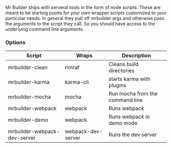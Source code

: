 Mr Builder ships with serveral tools in the form of node scripts.   These
are meant to be starting points for your own wrapper scripts customized to your
particular needs. In general they pull off mrbuilder args and otherwise pass
the arguments to the script they call.   So you should have access to the
underlying command line arguments.

### Options
| Script           | Wraps      | Description                        |
| ---------------- | -----------| -----------------------------------|
| mrbuilder-clean  | rimraf     | Cleans build directories           |
| mrbuilder-karma  | karma-cli  | starts karma with plugins          |
| mrbuilder-mocha  | mocha      | Run mocha from the command line    |
| mrbuilder-webpack| webpack    | Runs webpack                       |
| mrbuilder-demo   | webpack    | Runs webpack in demo mode          |
| mrbuilder-webpack-dev-server | webpack-dev-server | Runs the dev server|
